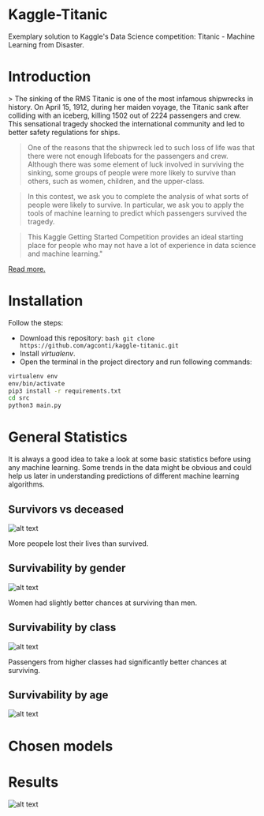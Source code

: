 # Kaggle-Titanic
Exemplary solution to Kaggle's Data Science competition: Titanic - Machine Learning from Disaster.

<h1>Introduction</h1>
> The sinking of the RMS Titanic is one of the most infamous shipwrecks in history. On April 15, 1912, during her maiden voyage, the Titanic sank after colliding with an iceberg, killing 1502 out of 2224 passengers and crew. This sensational tragedy shocked the international community and led to better safety regulations for ships.

> One of the reasons that the shipwreck led to such loss of life was that there were not enough lifeboats for the passengers and crew. Although there was some element of luck involved in surviving the sinking, some groups of people were more likely to survive than others, such as women, children, and the upper-class.

> In this contest, we ask you to complete the analysis of what sorts of people were likely to survive. In particular, we ask you to apply the tools of machine learning to predict which passengers survived the tragedy.

> This Kaggle Getting Started Competition provides an ideal starting place for people who may not have a lot of experience in data science and machine learning."

<a href="https://www.kaggle.com/c/titanic">Read more.</a>

<h1>Installation</h1>

Follow the steps:

- Download this repository: ```bash git clone https://github.com/agconti/kaggle-titanic.git```
- Install <i>virtualenv</i>.
- Open the terminal in the project directory and run following commands:

```bash
virtualenv env
env/bin/activate
pip3 install -r requirements.txt
cd src
python3 main.py
```

<h1>General Statistics</h1>
It is always a good idea to take a look at some basic statistics before using any machine learning. Some trends in the data might be obvious and could help us later in understanding predictions of different machine learning algorithms.

<h2>Survivors vs deceased</h2>

![alt text](https://github.com/djeada/kaggle-titanic/blob/main/resources/survivors_vs_deceased.png)

More peopele lost their lives than survived.

<h2>Survivability by gender</h2>

![alt text](https://github.com/djeada/kaggle-titanic/blob/main/resources/survivability_by_gender.png)

Women had slightly better chances at surviving than men.

<h2>Survivability by class</h2>

![alt text](https://github.com/djeada/kaggle-titanic/blob/main/resources/survivability_by_class.png)

Passengers from higher classes had significantly better chances at surviving.

<h2>Survivability by age</h2>

![alt text](https://github.com/djeada/kaggle-titanic/blob/main/resources/survivability_by_age.png)



<h1>Chosen models</h1>


<h1>Results</h1>

![alt text](https://github.com/djeada/kaggle-titanic/blob/main/resources/model_comparison.png)
